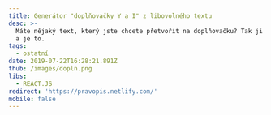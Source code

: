 ```yaml
---
title: Generátor "doplňovačky Y a I" z libovolného textu
desc: >-
  Máte nějaký text, který jste chcete přetvořit na doplňovačku? Tak ji sem hoďte
  a je to.
tags:
  - ostatní
date: 2019-07-22T16:28:21.891Z
thub: /images/dopln.png
libs:
  - REACT.JS
redirect: 'https://pravopis.netlify.com/'
mobile: false
---
```

 
